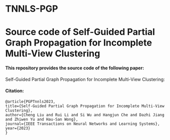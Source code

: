 # TNNLS-PGP

# Source code of Self-Guided Partial Graph Propagation for Incomplete Multi-View Clustering

#### This repository provides the source code of the following paper:

Self-Guided Partial Graph Propagation for Incomplete Multi-View Clustering:

#### Citation:

```
@article{PGPTnnls2023,
title={Self-Guided Partial Graph Propagation for Incomplete Multi-View Clustering},
author={Cheng Liu and Rui Li and Si Wu and Hangjun Che and Dazhi Jiang and Zhiwen Yu and Hau-San Wong}, 
journal={IEEE Transactions on Neural Networks and Learning Systems}, 
year={2023}
}
```
